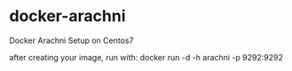 # docker-arachni
Docker Arachni Setup on Centos7

after creating your image, run with:
docker run -d -h arachni -p 9292:9292
